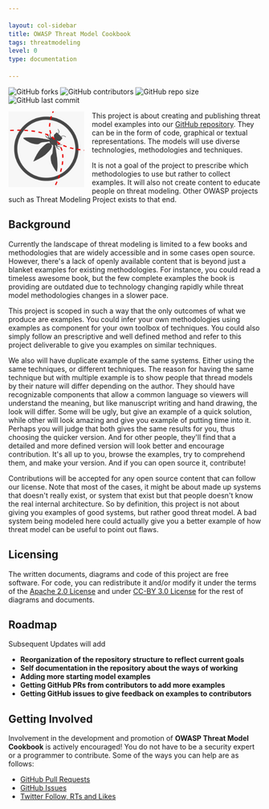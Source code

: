 ```yaml
---

layout: col-sidebar
title: OWASP Threat Model Cookbook
tags: threatmodeling
level: 0
type: documentation

---
```

![GitHub forks](https://img.shields.io/github/forks/OWASP/threat-model-cookbook?style=social)
![GitHub contributors](https://img.shields.io/github/contributors/OWASP/threat-model-cookbook?logo=github&style=social)
![GitHub repo size](https://img.shields.io/github/repo-size/OWASP/threat-model-cookbook?logo=github&style=social)
![GitHub last commit](https://img.shields.io/github/last-commit/OWASP/threat-model-cookbook?logo=github&style=social)

<img src="/assets/images/owasp_tmcb_logo.jpg" style="float: left; width: 30%; margin-right: 15px; margin-bottom: 15px;">

This project is about creating and publishing threat model examples into our [GitHub repository](https://github.com/OWASP/threat-model-cookbook). They can be in the form of code, graphical or textual representations. The models will use diverse technologies, methodologies and techniques.

It is not a goal of the project to prescribe which methodologies to use but rather to collect examples. It will also not create content to educate people on threat modeling. Other OWASP projects such as Threat Modeling Project exists to that end.
<br style="clear: left;"/>

## Background
Currently the landscape of threat modeling is limited to a few books and methodologies that are widely accessible and in some cases open source. However, there's a lack of openly available content that is beyond just a blanket examples for existing methodologies. For instance, you could read a timeless awesome book, but the few complete examples the book is providing are outdated due to technology changing rapidly while threat model methodologies changes in a slower pace.

This project is scoped in such a way that the only outcomes of what we produce are examples. You could infer your own methodologies using examples as component for your own toolbox of techniques. You could also simply follow an prescriptive and well defined method and refer to this project deliverable to give you examples on similar techniques.

We also will have duplicate example of the same systems. Either using the same techniques, or different techniques. The reason for having the same technique but with multiple example is to show people that thread models by their nature will differ depending on the author. They should have recognizable components that allow a common language so viewers will understand the meaning, but like manuscript writing and hand drawing, the look will differ. Some will be ugly, but give an example of a quick solution, while other will look amazing and give you example of putting time into it. Perhaps you will judge that both gives the same results for you, thus choosing the quicker version. And for other people, they'll find that a detailed and more defined version will look better and encourage contribution. It's all up to you, browse the examples, try to comprehend them, and make your version. And if you can open source it, contribute!

Contributions will be accepted for any open source content that can follow our license. Note that most of the cases, it might be about made up systems that doesn't really exist, or system that exist but that people doesn't know the real internal architecture. So by definition, this project is not about giving you examples of good systems, but rather good threat model. A bad system being modeled here could actually give you a better example of how threat model can be useful to point out flaws.

## Licensing
The written documents, diagrams and code of this project are free software. For code, you can redistribute it and/or modify it under the terms of the [Apache 2.0 License](https://apache.org/licenses/LICENSE-2.0.html) and under [CC-BY 3.0 License](https://creativecommons.org/licenses/by/3.0/) for the rest of diagrams and documents.

## Roadmap
Subsequent Updates will add
<strong>
* Reorganization of the repository structure to reflect current goals
* Self documentation in the repository about the ways of working
* Adding more starting model examples
* Getting GitHub PRs from contributors to add more examples
* Getting GitHub issues to give feedback on examples to contributors
</strong>

## Getting Involved
Involvement in the development and promotion of <strong>OWASP Threat Model Cookbook</strong> is actively encouraged!
You do not have to be a security expert or a programmer to contribute.
Some of the ways you can help are as follows:
* [GitHub Pull Requests](https://github.com/OWASP/threat-model-cookbook)
* [GitHub Issues](https://github.com/OWASP/threat-model-cookbook/issues)
* [Twitter Follow, RTs and Likes](https://twitter.com/OWASP_tmcb)

